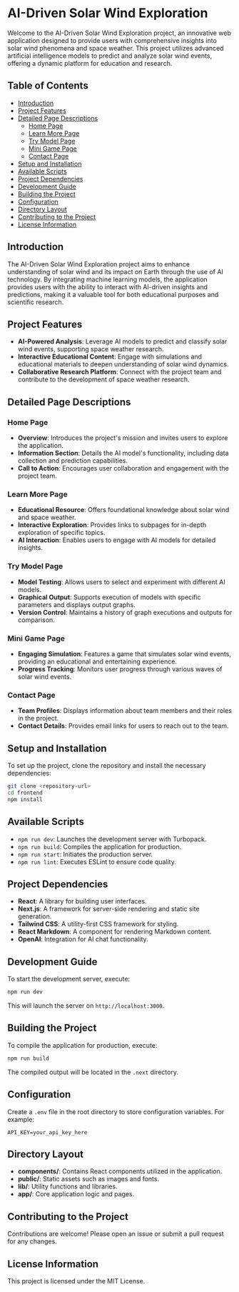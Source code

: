 # AI-Driven Solar Wind Exploration

Welcome to the AI-Driven Solar Wind Exploration project, an innovative web application designed to provide users with comprehensive insights into solar wind phenomena and space weather. This project utilizes advanced artificial intelligence models to predict and analyze solar wind events, offering a dynamic platform for education and research.

## Table of Contents

- [Introduction](#introduction)
- [Project Features](#project-features)
- [Detailed Page Descriptions](#detailed-page-descriptions)
    - [Home Page](#home-page)
    - [Learn More Page](#learn-more-page)
    - [Try Model Page](#try-model-page)
    - [Mini Game Page](#mini-game-page)
    - [Contact Page](#contact-page)
- [Setup and Installation](#setup-and-installation)
- [Available Scripts](#available-scripts)
- [Project Dependencies](#project-dependencies)
- [Development Guide](#development-guide)
- [Building the Project](#building-the-project)
- [Configuration](#configuration)
- [Directory Layout](#directory-layout)
- [Contributing to the Project](#contributing-to-the-project)
- [License Information](#license-information)

## Introduction

The AI-Driven Solar Wind Exploration project aims to enhance understanding of solar wind and its impact on Earth through the use of AI technology. By integrating machine learning models, the application provides users with the ability to interact with AI-driven insights and predictions, making it a valuable tool for both educational purposes and scientific research.

## Project Features

- **AI-Powered Analysis**: Leverage AI models to predict and classify solar wind events, supporting space weather research.
- **Interactive Educational Content**: Engage with simulations and educational materials to deepen understanding of solar wind dynamics.
- **Collaborative Research Platform**: Connect with the project team and contribute to the development of space weather research.

## Detailed Page Descriptions

### Home Page

- **Overview**: Introduces the project's mission and invites users to explore the application.
- **Information Section**: Details the AI model's functionality, including data collection and prediction capabilities.
- **Call to Action**: Encourages user collaboration and engagement with the project team.

### Learn More Page

- **Educational Resource**: Offers foundational knowledge about solar wind and space weather.
- **Interactive Exploration**: Provides links to subpages for in-depth exploration of specific topics.
- **AI Interaction**: Enables users to engage with AI models for detailed insights.

### Try Model Page

- **Model Testing**: Allows users to select and experiment with different AI models.
- **Graphical Output**: Supports execution of models with specific parameters and displays output graphs.
- **Version Control**: Maintains a history of graph executions and outputs for comparison.

### Mini Game Page

- **Engaging Simulation**: Features a game that simulates solar wind events, providing an educational and entertaining experience.
- **Progress Tracking**: Monitors user progress through various waves of solar wind events.

### Contact Page

- **Team Profiles**: Displays information about team members and their roles in the project.
- **Contact Details**: Provides email links for users to reach out to the team.

## Setup and Installation

To set up the project, clone the repository and install the necessary dependencies:

```bash
git clone <repository-url>
cd frontend
npm install
```

## Available Scripts

- `npm run dev`: Launches the development server with Turbopack.
- `npm run build`: Compiles the application for production.
- `npm run start`: Initiates the production server.
- `npm run lint`: Executes ESLint to ensure code quality.

## Project Dependencies

- **React**: A library for building user interfaces.
- **Next.js**: A framework for server-side rendering and static site generation.
- **Tailwind CSS**: A utility-first CSS framework for styling.
- **React Markdown**: A component for rendering Markdown content.
- **OpenAI**: Integration for AI chat functionality.

## Development Guide

To start the development server, execute:

```bash
npm run dev
```

This will launch the server on `http://localhost:3000`.

## Building the Project

To compile the application for production, execute:

```bash
npm run build
```

The compiled output will be located in the `.next` directory.

## Configuration

Create a `.env` file in the root directory to store configuration variables. For example:

```
API_KEY=your_api_key_here
```

## Directory Layout

- **components/**: Contains React components utilized in the application.
- **public/**: Static assets such as images and fonts.
- **lib/**: Utility functions and libraries.
- **app/**: Core application logic and pages.

## Contributing to the Project

Contributions are welcome! Please open an issue or submit a pull request for any changes.

## License Information

This project is licensed under the MIT License.
